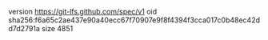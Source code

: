 version https://git-lfs.github.com/spec/v1
oid sha256:f6a65c2ae437e90a40ecc67f70907e9f8f4394f3cca017c0b48ec42dd7d2791a
size 4851
